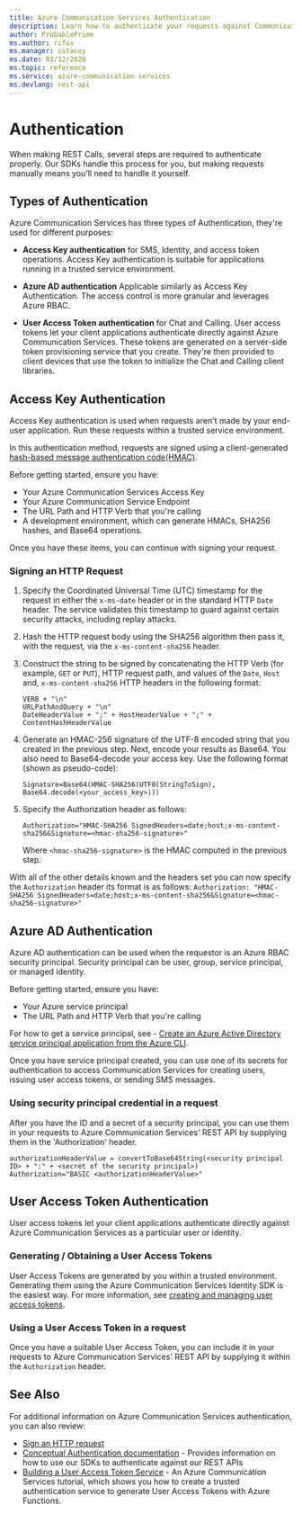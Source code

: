 ```yaml
---
title: Azure Communication Services Authentication
description: Learn how to authenticate your requests against Communication Services REST APIs
author: ProbablePrime
ms.author: rifox
ms.manager: sstacey
ms.date: 03/12/2020
ms.topic: reference
ms.service: azure-communication-services
ms.devlang: rest-api
---
```

# Authentication

When making REST Calls, several steps are required to authenticate properly. Our SDKs handle this process for you, but making requests manually means you'll need to handle it yourself.

## Types of Authentication

Azure Communication Services has three types of Authentication, they're used for different purposes:

- **Access Key authentication** for SMS, Identity, and access token operations. Access Key authentication is suitable for applications running in a trusted service environment.
- **Azure AD authentication** Applicable similarly as Access Key Authentication. The access control is more granular and leverages Azure RBAC.

- **User Access Token authentication** for Chat and Calling. User access tokens let your client applications authenticate directly against Azure Communication Services. These tokens are generated on a server-side token provisioning service that you create. They're then provided to client devices that use the token to initialize the Chat and Calling client libraries.

## Access Key Authentication

Access Key authentication is used when requests aren't made by your end-user application. Run these requests within a trusted service environment.

In this authentication method, requests are signed using a client-generated [hash-based message authentication code(HMAC)](https://en.wikipedia.org/wiki/HMAC).

Before getting started, ensure you have:

- Your Azure Communication Services Access Key
- Your Azure Communication Service Endpoint
- The URL Path and HTTP Verb that you're calling
- A development environment, which can generate HMACs, SHA256 hashes, and Base64 operations.

Once you have these items, you can continue with signing your request.

### Signing an HTTP Request

1. Specify the Coordinated Universal Time (UTC) timestamp for the request in either the `x-ms-date` header or in the standard HTTP `Date` header. The service validates this timestamp to guard against certain security attacks, including replay attacks.

1. Hash the HTTP request body using the SHA256 algorithm then pass it, with the request, via the `x-ms-content-sha256` header.

1. Construct the string to be signed by concatenating the HTTP Verb (for example, `GET` or `PUT`), HTTP request path, and values of the `Date`, `Host` and, `x-ms-content-sha256` HTTP headers in the following format:

   ```pseudocode
   VERB + "\n"
   URLPathAndQuery + "\n"
   DateHeaderValue + ";" + HostHeaderValue + ";" + ContentHashHeaderValue
   ```

1. Generate an HMAC-256 signature of the UTF-8 encoded string that you created in the previous step. Next, encode your results as Base64. You also need to Base64-decode your access key. Use the following format (shown as pseudo-code):

   ```pseudocode
   Signature=Base64(HMAC-SHA256(UTF8(StringToSign), Base64.decode(<your_access_key>)))
   ```

1. Specify the Authorization header as follows:

   ```pseudocode
   Authorization="HMAC-SHA256 SignedHeaders=date;host;x-ms-content-sha256&Signature=<hmac-sha256-signature>"  
   ```

    Where `<hmac-sha256-signature>` is the HMAC computed in the previous step.

With all of the other details known and the headers set you can now specify the `Authorization` header its format is as follows: `Authorization: "HMAC-SHA256 SignedHeaders=date;host;x-ms-content-sha256&Signature=<hmac-sha256-signature>"`

## Azure AD Authentication

Azure AD authentication can be used when the requestor is an Azure RBAC security principal. Security principal can be user, group, service principal, or managed identity.

Before getting started, ensure you have:

- Your Azure service principal
- The URL Path and HTTP Verb that you're calling

For how to get a service principal, see - [Create an Azure Active Directory service principal application from the Azure CLI](https://docs.microsoft.com/azure/communication-services/quickstarts/identity/service-principal-from-cli).


Once you have service principal created, you can use one of its secrets for authentication to access Communication Services for creating users, issuing user access tokens, or sending SMS messages.

### Using security principal credential in a request

After you have the ID and a secret of a security principal, you can use them in your requests to Azure Communication Services' REST API by supplying them in the 'Authorization' header.

```pseudocode
authorizationHeaderValue = convertToBase64String(<security principal ID> + ":" + <secret of the security principal>)
Authorization="BASIC <authorizationHeaderValue>"
```

## User Access Token Authentication

User access tokens let your client applications authenticate directly against Azure Communication Services as a particular user or identity.

### Generating / Obtaining a User Access Tokens

User Access Tokens are generated by you within a trusted environment. Generating them using the Azure Communication Services Identity SDK is the easiest way. For more information, see [creating and managing user access tokens](https://docs.microsoft.com/azure/communication-services/quickstarts/access-tokens).

### Using a User Access Token in a request

Once you have a suitable User Access Token, you can include it in your requests to Azure Communication Services' REST API by supplying it within the `Authorization` header.

## See Also

For additional information on Azure Communication Services authentication, you can also review:

- [Sign an HTTP request](https://docs.microsoft.com/azure/communication-services/tutorials/hmac-header-tutorial)
- [Conceptual Authentication documentation](https://docs.microsoft.com/azure/communication-services/concepts/authentication) - Provides information on how to use our SDKs to authenticate against our REST APIs
- [Building a User Access Token Service](https://docs.microsoft.com/azure/communication-services/tutorials/trusted-service-tutorial) - An Azure Communication Services tutorial, which shows you how to create a trusted authentication service to generate User Access Tokens with Azure Functions.
